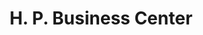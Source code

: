 ---
title: "H. P. Business Center"
url: /monrovia/h-p-business-center-un-drive/
shop: electronics
---